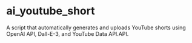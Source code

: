 # ai_youtube_short
A script that automatically generates and uploads YouTube shorts using OpenAI API, Dall-E-3, and YouTube Data API.API.
